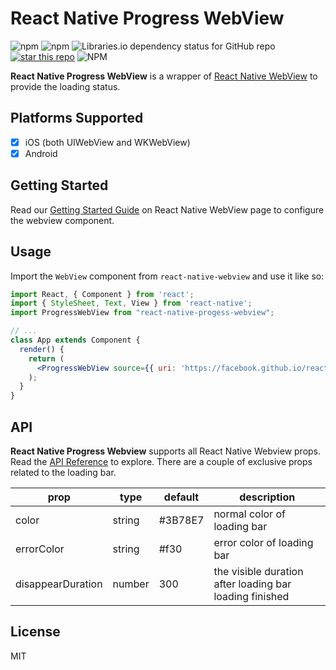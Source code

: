 # React Native Progress WebView

![npm](https://img.shields.io/npm/dy/react-native-progress-webview.svg) ![npm](https://img.shields.io/npm/v/react-native-progress-webview.svg) ![Libraries.io dependency status for GitHub repo](https://img.shields.io/librariesio/github/wangdicoder/react-native-progress-webview.svg) [![star this repo](http://githubbadges.com/star.svg?user=wangdicoder&repo=https://github.com/wangdicoder/react-native-progress-webview&style=flat)](https://github.com/wangdicoder/https://github.com/wangdicoder/react-native-progress-webview) ![NPM](https://img.shields.io/npm/l/react-native-progress-webview.svg) 

**React Native Progress WebView** is a wrapper of [React Native WebView](https://github.com/react-native-community/react-native-webview) to provide the loading status.

## Platforms Supported

- [x] iOS (both UIWebView and WKWebView)
- [x] Android

## Getting Started

Read our [Getting Started Guide](https://github.com/react-native-community/react-native-webview) on React Native WebView page to configure the webview component.

## Usage

Import the `WebView` component from `react-native-webview` and use it like so:

```jsx
import React, { Component } from 'react';
import { StyleSheet, Text, View } from 'react-native';
import ProgressWebView from "react-native-progess-webview";

// ...
class App extends Component {
  render() {
    return (
      <ProgressWebView source={{ uri: 'https://facebook.github.io/react-native/' }} />
    );
  }
}
```

## API

**React Native Progress Webview** supports all React Native Webview props. Read the [API Reference](https://github.com/react-native-community/react-native-webview/blob/master/docs/Reference.md) to explore. There are a couple of exclusive props related to the loading bar.

| prop              | type   | default | description                                             |
| ----------------- | ------ | ------- | ------------------------------------------------------- |
| color             | string | #3B78E7 | normal color of loading bar                             |
| errorColor        | string | #f30    | error color of loading bar                              |
| disappearDuration | number | 300     | the visible duration after loading bar loading finished |

## License

MIT
